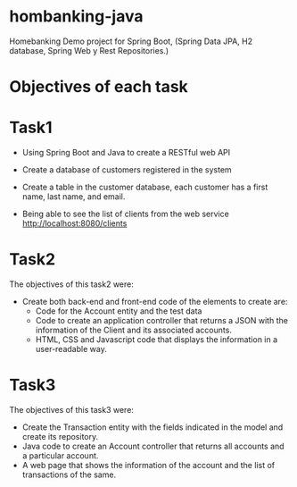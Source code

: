 # hombanking-java
Homebanking Demo project for Spring Boot, (Spring Data JPA, H2 database, Spring Web y Rest Repositories.)
# Objectives of each task
#  Task1
- Using Spring Boot and Java to create a RESTful web API

- Create a database of customers registered in the system

- Create a table in the customer database, each customer has a first name, last name, and email.

- Being able to see the list of clients from the web service [http://localhost:8080/clients](http://localhost:8080/clients)

# Task2
The objectives of this task2 were:
* Create both back-end and front-end code of the elements to create are:
  - Code for the Account entity and the test data
  - Code to create an application controller that returns a JSON with the information of the Client and its associated accounts.
  - HTML, CSS and Javascript code that displays the information in a user-readable way.

# Task3
The objectives of this task3 were:
- Create the Transaction entity with the fields indicated in the model and create its repository.
- Java code to create an Account controller that returns all accounts and a particular account.
- A web page that shows the information of the account and the list of transactions of the same.

